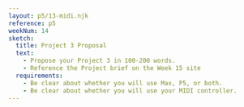 ```yaml
---
layout: p5/13-midi.njk
reference: p5
weekNum: 14
sketch:
  title: Project 3 Proposal
  text:
    - Propose your Project 3 in 100-200 words.
    - Reference the Project brief on the Week 15 site
  requirements:
    - Be clear about whether you will use Max, P5, or both.
    - Be clear about whether you will use your MIDI controller.
---
```

